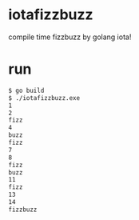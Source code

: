 # iotafizzbuzz
compile time fizzbuzz by golang iota!

# run

```bash
$ go build
$ ./iotafizzbuzz.exe
1
2
fizz​​​​​​
4
buzz​​
fizz​​​​​​
7
8
fizz​​​​​​
buzz​​
11
fizz​​​​​​
13
14
fizzbuzz​​
```
